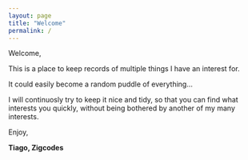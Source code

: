 ```yaml
---
layout: page
title: "Welcome"
permalink: /
---
```

Welcome, 

This is a place to keep records of multiple things I have an interest for. 

It could easily become a random puddle of everything...

I will continuosly try to keep it nice and tidy, so that you can find what interests you quickly, without being bothered by another of my many interests.

Enjoy,

**Tiago, Zigcodes**  
